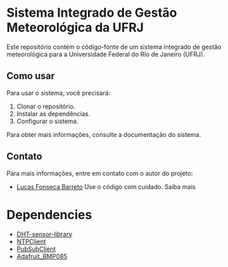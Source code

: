 # Sistema Integrado de Gestão Meteorológica da UFRJ

Este repositório contém o código-fonte de um sistema integrado de gestão meteorológica para a Universidade Federal do Rio de Janeiro (UFRJ).

## Como usar

Para usar o sistema, você precisará:

1. Clonar o repositório.
2. Instalar as dependências.
3. Configurar o sistema.

Para obter mais informações, consulte a documentação do sistema.

## Contato

Para mais informações, entre em contato com o autor do projeto:

* [Lucas Fonseca Barreto](https://github.com/fonsecaBarreto)
Use o código com cuidado. Saiba mais

# Dependencies
 * [DHT-sensor-library](https://github.com/adafruit/DHT-sensor-library)
 * [NTPClient](https://github.com/arduino-libraries/NTPClient)
 * [PubSubClient](https://github.com/knolleary/pubsubclient)
 * [Adafruit_BMP085](https://github.com/adafruit/Adafruit-BMP085-Library)